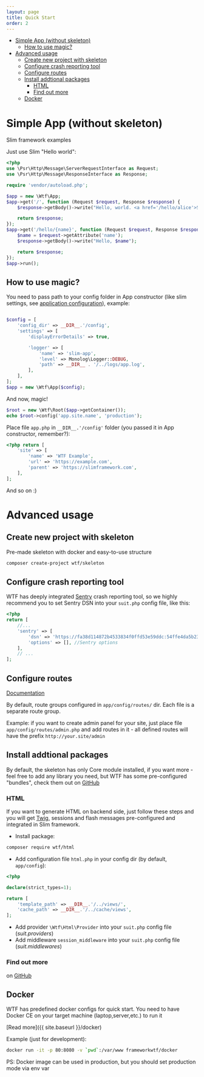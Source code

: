 ```yaml
---
layout: page
title: Quick Start
order: 2
---
```


<!-- vim-markdown-toc GFM -->

+ [Simple App (without skeleton)](#simple-app-without-skeleton)
    * [How to use magic?](#how-to-use-magic)
+ [Advanced usage](#advanced-usage)
    * [Create new project with skeleton](#create-new-project-with-skeleton)
    * [Configure crash reporting tool](#configure-crash-reporting-tool)
    * [Configure routes](#configure-routes)
    * [Install addtional packages](#install-addtional-packages)
        - [HTML](#html)
        - [Find out more](#find-out-more)
    * [Docker](#docker)

<!-- vim-markdown-toc -->

# Simple App (without skeleton)

Slim framework examples

Just use Slim "Hello world":

```php
<?php
use \Psr\Http\Message\ServerRequestInterface as Request;
use \Psr\Http\Message\ResponseInterface as Response;

require 'vendor/autoload.php';

$app = new \Wtf\App;
$app->get('/', function (Request $request, Response $response) {
    $response->getBody()->write("Hello, world. <a href='/hello/alice'>Say 'hello' to Alice</a>");

    return $response;
});
$app->get('/hello/{name}', function (Request $request, Response $response) {
    $name = $request->getAttribute('name');
    $response->getBody()->write("Hello, $name");

    return $response;
});
$app->run();
```

## How to use magic?

You need to pass path to your config folder in App constructor (like slim settings, see [application configuration](https://www.slimframework.com/docs/objects/application.html#application-configuration)), example:

```php

$config = [
    'config_dir' => __DIR__.'/config',
    'settings' => [
        'displayErrorDetails' => true,

        'logger' => [
            'name' => 'slim-app',
            'level' => Monolog\Logger::DEBUG,
            'path' => __DIR__ . '/../logs/app.log',
        ],
    ],
];
$app = new \Wtf\App($config);
```

And now, magic!

```php
$root = new \Wtf\Root($app->getContainer());
echo $root->config('app.site.name', 'production');
```

Place file `app.php` in `__DIR__.'/config'` folder (you passed it in App constructor, remember?):

```php
<?php return [
    'site' => [
        'name' => 'WTF Example',
        'url' => 'https://example.com',
        'parent' => 'https://slimframework.com',
    ],
];
```

And so on :)

# Advanced usage

## Create new project with skeleton

Pre-made skeleton with docker and easy-to-use structure

```bash
composer create-project wtf/skeleton
```

## Configure crash reporting tool

WTF has deeply integrated [Sentry](https://sentry.io) crash reporting tool, so we highly recommend you to set Sentry DSN into your `suit.php` config file, like this:

```php
<?php
return [
    //...
    'sentry' => [
        'dsn' => 'https://fa38d114872b4533834f0ffd53e59ddc:54ffe4da5b23455da1b93d4b6abc246e@sentry.io/211424', //it's demo project, get your own DSN and set it here
        'options' => [], //Sentry options
    ],
    // ...
];
```

## Configure routes

[Documentation](https://www.slimframework.com/docs/objects/router.html#how-to-create-routes)

By default, route groups configured in `app/config/routes/` dir. Each file is a separate route group.

Example: if you want to create admin panel for your site, just place file `app/config/routes/admin.php` and add routes in it - all defined routes will have the prefix `http://your.site/admin`

## Install addtional packages

By default, the skeleton has only Core module installed, if you want more - feel free to add any library you need, but WTF has some pre-configured "bundles", check them out on [GitHub](https://github.com/frameworkwtf)

### HTML

If you want to generate HTML on backend side, just follow these steps and you will get [Twig](https://twig.symfony.com/), sessions and flash messages pre-configured and integrated in Slim framework.

* Install package:

```bash
composer require wtf/html
```

* Add configuration file `html.php` in your config dir (by default, `app/config`):

```php
<?php

declare(strict_types=1);

return [
    'template_path' => __DIR__.'/../views/',
    'cache_path' => __DIR__.'/../cache/views',
];
```

* Add provider `\Wtf\Html\Provider` into your `suit.php` config file (_suit.providers_)
* Add middleware `session_middleware` into your `suit.php` config file (_suit.middlewares_)

### Find out more

on [GitHub](https://github.com/search?utf8=✓&q=topic:wtf-module)

## Docker

WTF has predefined docker configs for quick start. You need to have Docker CE on your target machine (laptop,server,etc.) to run it

[Read more]({{ site.baseurl }}/docker)

Example (just for development):

```bash
docker run -it -p 80:8080 -v `pwd`:/var/www frameworkwtf/docker
```

PS: Docker image can be used in production, but you should set production mode via env var
